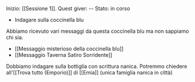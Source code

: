Inizio: [[Sessione 1]].
Quest giver: --
Stato: in corso

- Indagare sulla coccinella blu

Abbiamo ricevuto vari messaggi da questa coccinella blu ma non sappiamo chi sia. 

- [[Messaggio misterioso della coccinella blu]]
- [[Messaggio Taverna Satiro Sorridente]]

Dobbiamo indagare sulla bottiglia con scrittura nanica. Potremmo chiedere all'[[Trova tutto (Emporio)]] di [[Emia]] (unica famiglia nanica  in città)